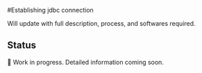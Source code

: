#Establishing jdbc connection

Will update with full description, process, and softwares required.

## Status
🚧 Work in progress. Detailed information coming soon.
